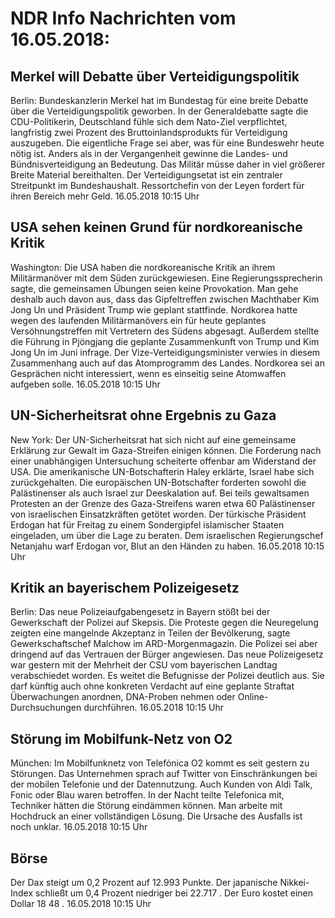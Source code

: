 # NDR Info Nachrichten vom 16.05.2018:


## Merkel will Debatte über Verteidigungspolitik
Berlin:	Bundeskanzlerin Merkel hat im Bundestag für eine breite Debatte über die Verteidigungspolitik geworben. In der Generaldebatte sagte die CDU-Politikerin, Deutschland fühle sich dem Nato-Ziel verpflichtet, langfristig zwei Prozent des Bruttoinlandsprodukts für Verteidigung auszugeben. Die eigentliche Frage sei aber, was für eine Bundeswehr heute nötig ist. Anders als in der Vergangenheit gewinne die Landes- und Bündnisverteidigung an Bedeutung. Das Militär müsse daher in viel größerer Breite Material bereithalten. Der Verteidigungsetat ist ein zentraler Streitpunkt im Bundeshaushalt. Ressortchefin von der Leyen fordert für ihren Bereich mehr Geld. 16.05.2018 10:15 Uhr 

## USA sehen keinen Grund für nordkoreanische Kritik
Washington:	Die USA haben die nordkoreanische Kritik an ihrem Militärmanöver mit dem Süden zurückgewiesen. Eine Regierungssprecherin sagte, die gemeinsamen Übungen seien keine Provokation. Man gehe deshalb auch davon aus, dass das Gipfeltreffen zwischen Machthaber Kim Jong Un und Präsident Trump wie geplant stattfinde. Nordkorea hatte wegen des laufenden Militärmanövers ein für heute geplantes Versöhnungstreffen mit Vertretern des Südens abgesagt. Außerdem stellte die Führung in Pjöngjang die geplante Zusammenkunft von Trump und Kim Jong Un im Juni infrage. Der Vize-Verteidigungsminister verwies in diesem Zusammenhang auch auf das Atomprogramm des Landes. Nordkorea sei an Gesprächen nicht interessiert, wenn es einseitig seine Atomwaffen aufgeben solle. 16.05.2018 10:15 Uhr 

## UN-Sicherheitsrat ohne Ergebnis zu Gaza
New York:	Der UN-Sicherheitsrat hat sich nicht auf eine gemeinsame Erklärung zur Gewalt im Gaza-Streifen einigen können. Die Forderung nach einer unabhängigen Untersuchung scheiterte offenbar am Widerstand der USA. Die amerikanische UN-Botschafterin Haley erklärte, Israel habe sich zurückgehalten. Die europäischen UN-Botschafter forderten sowohl die Palästinenser als auch Israel zur Deeskalation auf. Bei teils gewaltsamen Protesten an der Grenze des Gaza-Streifens waren etwa 60 Palästinenser von israelischen Einsatzkräften getötet worden. Der türkische Präsident Erdogan hat für Freitag zu einem Sondergipfel islamischer Staaten eingeladen, um über die Lage zu beraten. Dem israelischen Regierungschef Netanjahu warf Erdogan vor, Blut an den Händen zu haben. 16.05.2018 10:15 Uhr 

## Kritik an bayerischem Polizeigesetz
Berlin: Das neue Polizeiaufgabengesetz in Bayern stößt bei der Gewerkschaft der Polizei auf Skepsis. Die Proteste gegen die Neuregelung zeigten eine mangelnde Akzeptanz in Teilen der Bevölkerung, sagte Gewerkschaftschef Malchow im ARD-Morgenmagazin. Die Polizei sei aber dringend auf das Vertrauen der Bürger angewiesen. Das neue Polizeigesetz war gestern mit der Mehrheit der CSU vom bayerischen Landtag verabschiedet worden. Es weitet die Befugnisse der Polizei deutlich aus. Sie darf künftig auch ohne konkreten Verdacht auf eine geplante Straftat Überwachungen anordnen, DNA-Proben nehmen oder Online-Durchsuchungen durchführen. 16.05.2018 10:15 Uhr 

## Störung im Mobilfunk-Netz von O2
München: Im Mobilfunknetz von Telefónica O2 kommt es seit gestern zu Störungen. Das Unternehmen sprach auf Twitter von Einschränkungen bei der mobilen Telefonie und der Datennutzung. Auch Kunden von Aldi Talk, Fonic oder Blau waren betroffen. In der Nacht teilte Telefonica mit, Techniker hätten die Störung eindämmen können. Man arbeite mit Hochdruck an einer vollständigen Lösung. Die Ursache des Ausfalls ist noch unklar. 16.05.2018 10:15 Uhr 

## Börse
Der Dax steigt um  0,2  Prozent auf  12.993  Punkte. Der japanische Nikkei-Index schließt um  0,4  Prozent niedriger bei  22.717 . Der Euro kostet einen Dollar  18 48 . 16.05.2018 10:15 Uhr 
